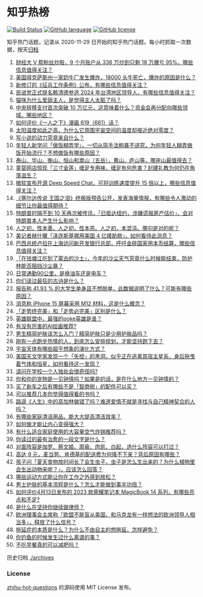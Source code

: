# 知乎热榜
[![Build Status](https://github.com/ToWeLong/zhihu-hot-questions/workflows/CI/badge.svg)](https://github.com/ToWeLong/zhihu-hot-questions/actions)
[![GitHub language](https://img.shields.io/badge/language-golang-orange.svg)](https://golang.org/)
[![GitHub license](https://img.shields.io/github/license/ToWeLong/zhihu-hot-questions)](https://github.com/ToWeLong/zhihu-hot-questions/blob/main/LICENSE)

知乎热门话题，记录从 2020-11-29 日开始的知乎热门话题。每小时抓取一次数据，按天[归档](./archives)

<!-- BEGIN -->

1. [财经大 V 帮粉丝炒股，9 个月账户从 336 万炒到只剩 18 万爆亏 95%，哪些信息值得关注？](https://www.zhihu.com/question/595305140)
1. [美国得克萨斯州一家奶牛厂发生爆炸，18000 头牛死亡，爆炸的原因是什么？](https://www.zhihu.com/question/595354670)
1. [新修订的《征兵工作条例》公布，有哪些信息值得关注？](https://www.zhihu.com/question/595309486)
1. [民进党正式提名赖清德参选 2024 年台湾地区领导人，有哪些信息值得关注？](https://www.zhihu.com/question/595138312)
1. [猫咪为什么爱舔主人，是觉得主人太脏了吗？](https://www.zhihu.com/question/594846603)
1. [中央转移支付首次突破 10 万亿元，这意味着什么？资金会再分配向哪些领域、哪些地区？](https://www.zhihu.com/question/595425847)
1. [如何评价《一人之下》漫画 619（661）话？](https://www.zhihu.com/question/595465150)
1. [太阳温度如此之高，为什么它周围宇宙空间的温度却接近绝对零度？](https://www.zhihu.com/question/566493844)
1. [写小说的动力究竟来自什么？](https://www.zhihu.com/question/593885470)
1. [年轻人新学问「做饭糊弄学」，一切从简手法粗暴不讲究，为何年轻人糊弄做饭开始流行？不想做饭有哪些原因？](https://www.zhihu.com/question/595350624)
1. [泰山、华山、衡山、恒山和嵩山（五岳），黄山、庐山等，哪座山最值得去？](https://www.zhihu.com/question/49004553)
1. [童婴网店惊现「三寸金莲」缠足专用袜，缠足有何危害？封建礼教为何仍在角落滋生？](https://www.zhihu.com/question/595131643)
1. [微软宣布开源 Deep Speed Chat，可将训练速度提升 15 倍以上，哪些信息值得关注？](https://www.zhihu.com/question/595311294)
1. [《塞尔达传说 王国之泪》终极版预告公开，发表海量情报，有哪些令人激动的细节让你最值得期待？](https://www.zhihu.com/question/595294455)
1. [特朗普时隔不到 10 天再次被传讯，「已抵达纽约，涉嫌谎报房产估价」，会对特朗普本人产生什么影响？](https://www.zhihu.com/question/595369188)
1. [人之初，性本善。人之初，性本恶。人之初，本混沌。哪句是对的呢？](https://www.zhihu.com/question/586365100)
1. [美记者赫什曝「泽连斯基挪用美国 4 亿援助款」，如何看待此消息？](https://www.zhihu.com/question/595367199)
1. [巴西总统卢拉在上海访问新开发银行总部，呼吁金砖国家用本币结算，哪些信息值得关注？](https://www.zhihu.com/question/595372734)
1. [「在钱塘江吃到了蒙古的沙土」，今年的沙尘天气究竟什么时候能结束，防护林能否阻挡沙尘暴？](https://www.zhihu.com/question/595310220)
1. [日常通勤90公里，是换油车还是电车？](https://www.zhihu.com/question/595308241)
1. [你们读过最狂的古诗是什么？](https://www.zhihu.com/question/59699160)
1. [报告称 41.93 % 的大学生单身且不想脱单，此数据说明了什么？可能有哪些原因？](https://www.zhihu.com/question/595298961)
1. [消息称 iPhone 15 屏幕采用 M12 材料，这是什么概念？](https://www.zhihu.com/question/594932513)
1. [「走势终完美」和「走势必完美」区别是什么？](https://www.zhihu.com/question/594530811)
1. [英雄联盟中，最强的poke英雄是谁？](https://www.zhihu.com/question/595113859)
1. [有没有厉害的AI绘画推荐?](https://www.zhihu.com/question/590378968)
1. [男生精简护肤该怎么入门？精简护肤只是少用护肤品吗？](https://www.zhihu.com/question/593686508)
1. [刚有一点跑步热情的人，到底怎么安排规划，才能坚持跑下去？](https://www.zhihu.com/question/593013860)
1. [宇宙天体有哪些超乎想象的演化方式？](https://www.zhihu.com/question/595159484)
1. [美国天文学家发现一个「失控」的黑洞，似乎正在逃离其宿主星系，身后拖曳着气体和恒星，如何看待这一发现？](https://www.zhihu.com/question/595291582)
1. [请问在学校一个人独处会很奇怪吗?](https://www.zhihu.com/question/593858455)
1. [你和你的宠物是一见钟情吗？如果是的话，是在什么地方一见钟情的？](https://www.zhihu.com/question/591087423)
1. [买了新车之后有哪些不是「智商税」的配件可以买？](https://www.zhihu.com/question/579258242)
1. [可以推荐几本你觉得值得看的书吗？](https://www.zhihu.com/question/595038953)
1. [路遥《人生》中的高加林做错了吗？难道爱情不就是寻找与自己精神契合的人吗？](https://www.zhihu.com/question/35755752)
1. [有哪些家庭清洁用品，能大大提高清洁效率？](https://www.zhihu.com/question/464512840)
1. [如何做才能让内心变得强大？](https://www.zhihu.com/question/588805505)
1. [有什么适合家庭使用的大容量空气炸锅推荐吗？](https://www.zhihu.com/question/591071749)
1. [你读过的最有治愈的一段文字是什么？](https://www.zhihu.com/question/594046293)
1. [对面阵容是伽罗、蔡文姬、周瑜、肉凯、白起，选什么阵容可以打过？](https://www.zhihu.com/question/530278128)
1. [高达 9 元，麦当劳、肯德基的配送费为何降不下来？背后原因有哪些？](https://www.zhihu.com/question/595324066)
1. [孩子问「夏天食物放时间长了会生虫子，虫子是怎么生出来的？为什么植物里会生出动物来呢？」，应该怎么回答？](https://www.zhihu.com/question/542497236)
1. [哪些运动方式能让你在工作之外感到放松？](https://www.zhihu.com/question/594569812)
1. [男士护肤的基本流程是什么？怎么才能做到事半功倍？](https://www.zhihu.com/question/593681167)
1. [如何评价4月13日发布的 2023 款荣耀笔记本 MagicBook 14 系列，有哪些亮点和不足?](https://www.zhihu.com/question/595332081)
1. [是什么在坚持你继续做律师？](https://www.zhihu.com/question/588388395)
1. [欧洲理事会主席称「欧盟不能盲从美国，和马克龙有一样想法的欧洲领导人相当多」，释放了什么信号？](https://www.zhihu.com/question/595132786)
1. [拖延症的本质是什么？为什么不由自主的想拖延，怎样避免？](https://www.zhihu.com/question/283137567)
1. [你钓鱼的时候发生过什么离谱的事？](https://www.zhihu.com/question/468943312)
1. [不吃早餐真的可以减肥吗？](https://www.zhihu.com/question/584109574)

<!-- END -->

历史归档 [./archives](./archives)


### License
[zhihu-hot-questions](https://github.com/towelong/zhihu-hot-questions) 的源码使用 MIT License 发布。